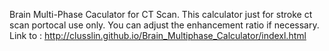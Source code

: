 Brain Multi-Phase Caculator for CT Scan.
This calculator just for stroke ct scan portocal use only.
You can adjust the enhancement ratio if necessary.
Link to : http://clusslin.github.io/Brain_Multiphase_Calculator/indexl.html
